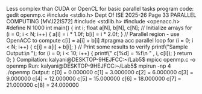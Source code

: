 Less complex than CUDA or OpenCL for basic parallel tasks
program code: gedit openmp.c
#include <stdio.h>
Dept Of ISE 2025-26
Page 33
PARALLEL COMPUTING [MVJ22IS72]
#include <stdlib.h>
#include <openacc.h>
#define N 1000
int main() {
int i;
float a[N], b[N], c[N];
// Initialize arrays
for (i = 0; i < N; i++) {
a[i] = i * 1.0f;
b[i] = i * 2.0f;
}
// Parallel region - use OpenACC to compute c[i] = a[i] + b[i]
#pragma acc parallel loop
for (i = 0; i < N; i++) {
c[i] = a[i] + b[i];
}
// Print some results to verify
printf("Sample Output:\n
");
for (i = 0; i < 10; i++) {
printf("
c[%d] = %f\n
"
, i, c[i]);
}
return 0;
}
Compilation:
kalyani@DESKTOP-9HEJFCC:~/Lab5$ mpicc openmp.c -o openmp
Run:
kalyani@DESKTOP-9HEJFCC:~/Lab5$ mpirun -np 4 ./openmp
Output:
c[0] = 0.000000
c[1] = 3.000000
c[2] = 6.000000
c[3] = 9.000000
c[4] = 12.000000
c[5] = 15.000000
c[6] = 18.000000
c[7] = 21.000000
c[8] = 24.000000
